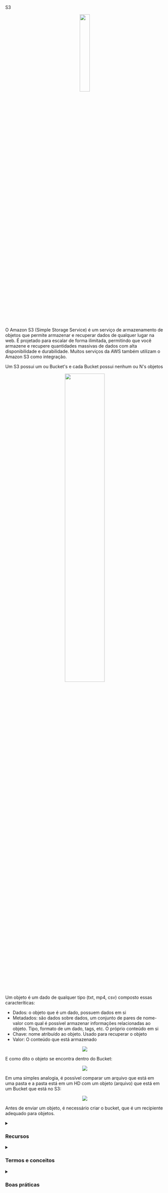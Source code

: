 S3

<div align="center">
  <img src="https://upload.wikimedia.org/wikipedia/commons/thumb/b/bc/Amazon-S3-Logo.svg/1200px-Amazon-S3-Logo.svg.png" width="25%">
</div>

O Amazon S3 (Simple Storage Service) é um serviço de armazenamento de objetos que permite armazenar e recuperar dados de qualquer lugar na web. É projetado para escalar de forma ilimitada, permitindo que você armazene e recupere quantidades massivas de dados com alta disponibilidade e durabilidade. Muitos serviços da AWS também utilizam o Amazon S3 como integração.

Um S3 possui um ou Bucket's e cada Bucket possui nenhum ou N's objetos 

<div align="center">
<img src="https://blog.itkonekt.com/wp-content/uploads/2018/08/aws-s3-768x975.png" width="50%" />
</div>

Um objeto é um dado de qualquer tipo (txt, mp4, csv) composto essas caracteríticas: 

- Dados: o objeto que é um dado, possuem dados em si
- Metadados: são dados sobre dados, um conjunto de pares de nome-valor com qual é possível armazenar informações relacionadas ao objeto. Tipo, formato de um dado, tags, etc. O próprio conteúdo em si
- Chave: nome atribuído ao objeto. Usado para recuperar o objeto
- Valor: O conteúdo que está armazenado
  

<div align="center">
<img src="https://thumbs2.imgbox.com/f3/c0/K7PkXUH2_t.png" />
</div>

E como dito o objeto se encontra dentro do Bucket:

<div align="center">
<img src="https://thumbs2.imgbox.com/d7/d9/YEaHY0iZ_t.png" />
</div>

Em uma simples analogia, é possível comparar um arquivo que está em uma pasta e a pasta está em um HD com um objeto (arquivo) que está em um Bucket que está no S3: 

<div align="center">
<img src="https://thumbs2.imgbox.com/8c/0d/zMHDxK2E_t.png" />
</div>

Antes de enviar um objeto, é necessário criar o bucket, que é um recipiente adequado para objetos.


<details><summary> <h3>Recursos</h3></summary>
<ul>
    <li><b>Casos de uso:</b> Usado para backup, armazenamento, recuperação de desastres, data lakes e análise de big data, entrega de software, arquivamento de dados, hospedagem de aplicativos/ sites estáticos, armazenamento em nuvem híbrida, etc.</li>
    <li><b>Escalabilidade:</b> O S3 pode armazenar praticamente uma quantidade ilimitada de objetos, e pode ser configurado para armazenar até 5 TB por objeto.</li>
    <li><b>Durabilidade:</b> O S3 é projetado para garantir que os objetos sejam duráveis, com uma taxa de durabilidade de 99,999999999%.</li>
    <li><b>Disponibilidade:</b> O S3 é altamente disponível, com uma SLA de 99,9%.</li>
    <li><b>Gerenciamento de acesso:</b> O S3 permite o gerenciamento de acesso a objetos por meio de políticas de acesso, listas de controle de acesso (ACLs) e autenticação baseada em identidade.</li>
    <li><b>Integração com outros serviços AWS:</b> O S3 pode ser facilmente integrado com outros serviços AWS, como EC2, Glacier e EBS.</li>
</ul> 
</details>
<details><summary> <h3>Termos e conceitos</h3></summary>
<ul>
<li><b>Buckets:</b> Contêineres para objetos do S3. Todos os objetos são armazenados em um bucket. Antes de um upload de objetos, é necessário criar um bucket.
<ul>
      <li><b>Requisito:</b> Deve ter um nome globalmente único (em todas as regiões e contas)</li>
      <li><b>Definição:</b> Buckets são definidos no nível da região</li>
      <li><b>Observação:</b> O S3 parece ser um serviço global, mas os buckets são criados em uma região</li>
      <li><b>Convenção de Nomenclatura:</b>
        <ul>
          <li>Sem maiúsculas ou underline</li>
          <li>Comprimento de 3 a 63 caracteres</li>
          <li>Não pode ser um IP</li>
          <li>Deve começar com letra minúscula ou número</li>
          <li>NÃO deve começar com o prefixo <b>xn--</b></li>
          <li>NÃO deve terminar com o sufixo <b>-s3alias</b></li>
        </ul>
      </li>
    </ul>
</li>
<li><b>Objetos:</b> Os dados armazenados no S3 são chamados de objetos. Cada objeto é composto por dados e metadados (informações sobre o objeto).
  <ul>
    <li><b>Valores do Objeto:</b>
      <ul>
        <li>Tamanho Máximo do Objeto é 5TB (5000GB)</li>
        <li>Se o upload for superior a 5GB, é necessário usar "upload multipartes"</li>
      </ul>
    </li>
    <li><b>Metadados:</b> (lista de pares de chave/valor em texto - metadados do sistema ou do usuário)</li>
    <li><b>Tags:</b> (par de chave/valor Unicode - até 10) - úteis para segurança/ciclo de vida</li>
    <li><b>ID da Versão:</b> (se a versionamento estiver habilitado)</li>
  </ul>
</li>
<li><b>Key/Chave:</b> A key de um objeto é um identificador único para aquele objeto no bucket.
  <ul>
    <li>O key é o caminho <b>COMPLETO</b>:
      <ul>
        <li>Arquivo: s3://meu-bucket/meu_arquivo.txt</li>
        <li>Pasta: s3://meu-bucket/outra_pasta/meu_arquivo.txt</li>
      </ul>  
    </li>
    <li>O key é composto pelo <i>prefixo</i> + <b>nome do objeto</b>
        <ul>
          <li>s3://meu-bucket/<i>outra_pasta</i>/<b>meu_arquivo.txt</b></li>
        </ul>
    </li>
    <li>Não há conceito de "diretórios" dentro de buckets (embora a interface de usuário possa fazer você pensar o contrário)</li>
    <li>Apenas keys com nomes muito longos que contêm barras ("/")</li>
  </ul> 
</li>

<li><b>Versões:</b> O S3 armazena todas as versões dos objetos que foram alterados, permitindo que você recupere versões anteriores se necessário.
    <ul>
        <li>Você pode versionar seus arquivos no Amazon S3</li>
          <div align="center">
            <img src="https://thumbs2.imgbox.com/31/66/B9aqFg5w_t.png" width="25%" alt="Imagem 1"/>
          </div>
        <li>É habilitado no nível do <b>bucket</b></li>
        <li>Overwrites na mesma chave mudarão a "versão": 1, 2, 3...</li>
          <div align="center">
            <img src="https://thumbs2.imgbox.com/ea/d3/UI5BSw47_t.png" width="25%" alt="Imagem 2"/>
          </div>
        <li>É uma prática recomendada versionar seus buckets
            <ul>
                <li>Protege contra exclusões não intencionais (possibilidade de restaurar uma versão)</li>
                <li>Fácil retorno para a versão anterior</li>
            </ul>
        </li>
        <li>Notas:
            <ul>
                <li>Qualquer arquivo que não seja versionado antes de habilitar o versionamento terá a versão "null"</li>
                <li>Suspender o versionamento não exclui as versões anteriores</li>
            </ul>
        </li>
    </ul>
</li>
<li><b>Lifecycle:</b> O S3 fornece uma maneira de gerenciar o ciclo de vida dos objetos, permitindo que você configure regras para arquivar ou excluir automaticamente objetos com base em seu tempo de vida.</li>
<li><b>Classes de Armazenamento:</b> O S3 oferece várias classes de armazenamento para objetos, cada uma com diferentes características de durabilidade, disponibilidade e custo. Algumas perguntas que podem ser feitas. Com que frequência os dados serão recuperados? Os dados precisam estar muito ou pouco disponíveis? Dependendo da resposta uma classe pode atender:
      <hr>
      <table>
    <tr>
      <th>Classe de Armazenamento</th>
      <th>Descrição</th>
    </tr>
    <tr>
      <td>S3 Standard</td>
      <td>
        Projetado para dados acessados com frequência. Armazena dados em um mínimo de três Zonas de Disponibilidade. Boa escolha para casos de uso como um site. Mais caro, pois espera que os dados sejam acessados com muita frequência.
      </td>
    </tr>
    <tr>
      <td>S3 Standard-Infrequent Access (S3 Standard-IA)</td>
      <td>
        Semelhante ao S3 Standard, armazena dados em um mínimo de três Zonas de Disponibilidade. Ideal para dados acessados com pouca frequência. Taxa por GB de armazenamento e recuperação mais baixa.
      </td>
    </tr>
    <tr>
      <td>S3 One Zone-Infrequent Access (S3 One Zone-IA)</td>
      <td>
        Preço de armazenamento menor que o S3 Standard-IA. Armazena dados em uma única Zona de Disponibilidade. Usado quando se deseja economizar custos com armazenamento e pode reproduzir facilmente os dados em caso de falha na Zona de Disponibilidade.
      </td>
    </tr>
    <tr>
      <td>S3 Intelligent-Tiering</td>
      <td>
        Ideal para dados com padrões de acesso desconhecido ou em alteração. Gerencia automaticamente o ciclo de vida dos objetos armazenados, otimizando custos. Requer uma pequena taxa mensal de monitoramento e automação por objeto.
        <br>
        <div align="center">
          <img src="https://thumbs2.imgbox.com/bc/9e/4Mh0pWoK_t.png" alt="S3 Intelligent-Tiering">
        </div>
      </td>
    </tr>
    <tr>
      <td>S3 Glacier Instant Retrieval</td>
      <td>
        Ideal para dados de longa duração, raramente acessados, mas que exigem recuperação rápida (milissegundos). Oferece acesso tão rápido quanto Standard e Standard-IA. Ideal para dados acessados uma vez por trimestre.
      </td>
    </tr>
    <tr>
      <td>S3 Glacier Flexible Retrieval</td>
      <td>
        Para dados que não requerem acesso imediato. Ideal para acessos de uso de backups não urgentes, recuperação de desastres. O usuário pode escolher a velocidade de recuperação. Ideal para dados acessados 1 ou 2 vezes por ano.
      </td>
    </tr>
    <tr>
      <td>S3 Glacier Deep Archive</td>
      <td>
        Suporte à retenção e preservação digital de longo prazo para dados que podem ser acessados 1 ou 2 vezes por ano. Ideal para empresas que precisam manter dados por conformidades legais por 7 a 10 anos. Recuperação de dados em até 12 horas.
      </td>
    </tr>
  </table>
</li>
</ul>
</details>


<details><summary> <h3>Boas práticas</h3></summary>

Algumas boas práticas para o uso do S3 incluem:
  
<ul>
  <li>Configurar políticas de controle de acesso apropriadas para limitar o acesso aos objetos armazenados</li>
  <li>Usar as opções de criptografia do S3 para proteger dados confidenciais</li>
  <li>Configurar ciclos de vida para objetos antigos e não utilizados, a fim de reduzir custos</li>
  <li>Usar as opções de versionamento e controle de acesso para rastrear e gerenciar alterações em objetos armazenados</li>
  <li>Monitorar o uso do S3 e definir alertas para anomalias ou problemas de segurança</li>
</ul>
</details>
